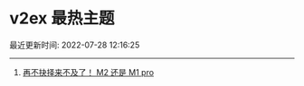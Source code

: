 # v2ex 最热主题

最近更新时间: 2022-07-28 12:16:25

--- 
1. [再不抉择来不及了！ M2 还是 M1 pro](https://www.v2ex.com/t/869141) 
